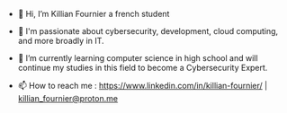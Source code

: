 - 👋 Hi, I’m Killian Fournier a french student
- 👀 I'm passionate about cybersecurity, development, cloud computing, and more broadly in IT.
- 🌱 I’m currently learning computer science in high school and will continue my studies in this field to become a Cybersecurity Expert.

- 📫 How to reach me : https://www.linkedin.com/in/killian-fournier/  | killian_fournier@proton.me

<!---
Killianx256/Killianx256 is a ✨ special ✨ repository because its `README.md` (this file) appears on your GitHub profile.
You can click the Preview link to take a look at your changes.
--->

